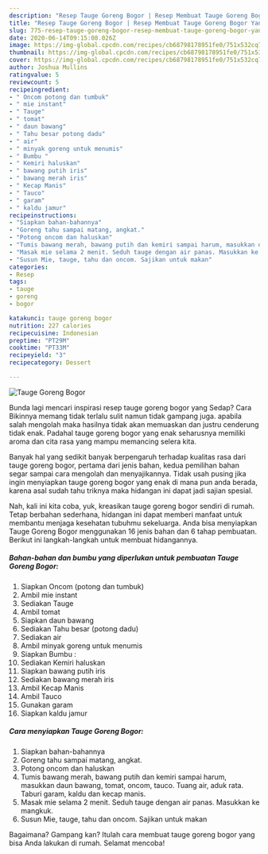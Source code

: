 ```yaml
---
description: "Resep Tauge Goreng Bogor | Resep Membuat Tauge Goreng Bogor Yang Enak Dan Mudah"
title: "Resep Tauge Goreng Bogor | Resep Membuat Tauge Goreng Bogor Yang Enak Dan Mudah"
slug: 775-resep-tauge-goreng-bogor-resep-membuat-tauge-goreng-bogor-yang-enak-dan-mudah
date: 2020-06-14T09:15:08.026Z
image: https://img-global.cpcdn.com/recipes/cb68798178951fe0/751x532cq70/tauge-goreng-bogor-foto-resep-utama.jpg
thumbnail: https://img-global.cpcdn.com/recipes/cb68798178951fe0/751x532cq70/tauge-goreng-bogor-foto-resep-utama.jpg
cover: https://img-global.cpcdn.com/recipes/cb68798178951fe0/751x532cq70/tauge-goreng-bogor-foto-resep-utama.jpg
author: Joshua Mullins
ratingvalue: 5
reviewcount: 5
recipeingredient:
- " Oncom potong dan tumbuk"
- " mie instant"
- " Tauge"
- " tomat"
- " daun bawang"
- " Tahu besar potong dadu"
- " air"
- " minyak goreng untuk menumis"
- " Bumbu "
- " Kemiri haluskan"
- " bawang putih iris"
- " bawang merah iris"
- " Kecap Manis"
- " Tauco"
- " garam"
- " kaldu jamur"
recipeinstructions:
- "Siapkan bahan-bahannya"
- "Goreng tahu sampai matang, angkat."
- "Potong oncom dan haluskan"
- "Tumis bawang merah, bawang putih dan kemiri sampai harum, masukkan daun bawang, tomat, oncom, tauco. Tuang air, aduk rata. Taburi garam, kaldu dan kecap manis."
- "Masak mie selama 2 menit. Seduh tauge dengan air panas. Masukkan ke mangkuk."
- "Susun Mie, tauge, tahu dan oncom. Sajikan untuk makan"
categories:
- Resep
tags:
- tauge
- goreng
- bogor

katakunci: tauge goreng bogor 
nutrition: 227 calories
recipecuisine: Indonesian
preptime: "PT29M"
cooktime: "PT33M"
recipeyield: "3"
recipecategory: Dessert

---
```



![Tauge Goreng Bogor](https://img-global.cpcdn.com/recipes/cb68798178951fe0/751x532cq70/tauge-goreng-bogor-foto-resep-utama.jpg)

Bunda lagi mencari inspirasi resep tauge goreng bogor yang Sedap? Cara Bikinnya memang tidak terlalu sulit namun tidak gampang juga. apabila salah mengolah maka hasilnya tidak akan memuaskan dan justru cenderung tidak enak. Padahal tauge goreng bogor yang enak seharusnya memiliki aroma dan cita rasa yang mampu memancing selera kita.



Banyak hal yang sedikit banyak berpengaruh terhadap kualitas rasa dari tauge goreng bogor, pertama dari jenis bahan, kedua pemilihan bahan segar sampai cara mengolah dan menyajikannya. Tidak usah pusing jika ingin menyiapkan tauge goreng bogor yang enak di mana pun anda berada, karena asal sudah tahu triknya maka hidangan ini dapat jadi sajian spesial.


Nah, kali ini kita coba, yuk, kreasikan tauge goreng bogor sendiri di rumah. Tetap berbahan sederhana, hidangan ini dapat memberi manfaat untuk membantu menjaga kesehatan tubuhmu sekeluarga. Anda bisa menyiapkan Tauge Goreng Bogor menggunakan 16 jenis bahan dan 6 tahap pembuatan. Berikut ini langkah-langkah untuk membuat hidangannya.

<!--inarticleads1-->

##### Bahan-bahan dan bumbu yang diperlukan untuk pembuatan Tauge Goreng Bogor:

1. Siapkan  Oncom (potong dan tumbuk)
1. Ambil  mie instant
1. Sediakan  Tauge
1. Ambil  tomat
1. Siapkan  daun bawang
1. Sediakan  Tahu besar (potong dadu)
1. Sediakan  air
1. Ambil  minyak goreng untuk menumis
1. Siapkan  Bumbu :
1. Sediakan  Kemiri haluskan
1. Siapkan  bawang putih iris
1. Sediakan  bawang merah iris
1. Ambil  Kecap Manis
1. Ambil  Tauco
1. Gunakan  garam
1. Siapkan  kaldu jamur




<!--inarticleads2-->

##### Cara menyiapkan Tauge Goreng Bogor:

1. Siapkan bahan-bahannya
1. Goreng tahu sampai matang, angkat.
1. Potong oncom dan haluskan
1. Tumis bawang merah, bawang putih dan kemiri sampai harum, masukkan daun bawang, tomat, oncom, tauco. Tuang air, aduk rata. Taburi garam, kaldu dan kecap manis.
1. Masak mie selama 2 menit. Seduh tauge dengan air panas. Masukkan ke mangkuk.
1. Susun Mie, tauge, tahu dan oncom. Sajikan untuk makan




Bagaimana? Gampang kan? Itulah cara membuat tauge goreng bogor yang bisa Anda lakukan di rumah. Selamat mencoba!
